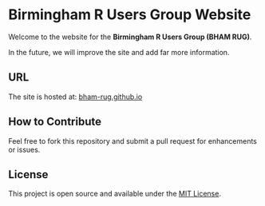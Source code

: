 # Birmingham R Users Group Website

Welcome to the website for the **Birmingham R Users Group (BHAM RUG)**. 

In the future, we will improve the site and add far more information.

## URL
The site is hosted at: [bham-rug.github.io](https://bham-rug.github.io)

## How to Contribute
Feel free to fork this repository and submit a pull request for enhancements or issues.

## License
This project is open source and available under the [MIT License](LICENSE).
